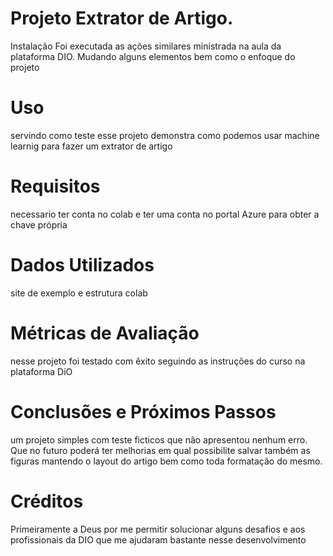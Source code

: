 # Projeto Extrator de Artigo.
Instalação
Foi executada as ações similares ministrada na aula da plataforma DIO. Mudando alguns elementos bem como o enfoque do projeto

# Uso
servindo como teste esse projeto demonstra como podemos usar machine learnig para fazer um extrator de artigo

# Requisitos
necessario ter conta no colab e ter uma conta no portal Azure para obter a chave própria

# Dados Utilizados
site de exemplo e estrutura colab

# Métricas de Avaliação
nesse projeto foi testado com êxito seguindo as instruções do curso na plataforma DiO

# Conclusões e Próximos Passos
um projeto simples com teste ficticos que não apresentou nenhum erro. Que no futuro poderá ter melhorias em qual possibilite salvar também as figuras mantendo o layout do artigo bem como toda formatação do mesmo.

# Créditos
Primeiramente a Deus por me permitir solucionar alguns desafios e aos profissionais da DIO que me ajudaram bastante nesse desenvolvimento
